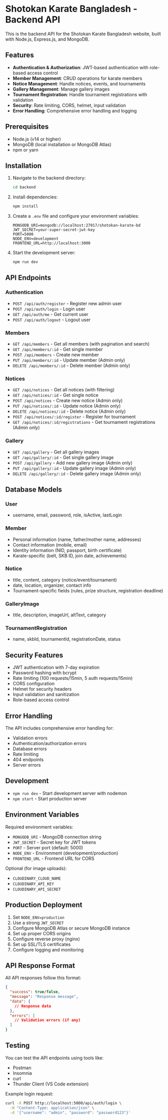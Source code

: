 # Shotokan Karate Bangladesh - Backend API

This is the backend API for the Shotokan Karate Bangladesh website, built with Node.js, Express.js, and MongoDB.

## Features

- **Authentication & Authorization**: JWT-based authentication with role-based access control
- **Member Management**: CRUD operations for karate members
- **Notice Management**: Handle notices, events, and tournaments
- **Gallery Management**: Manage gallery images
- **Tournament Registration**: Handle tournament registrations with validation
- **Security**: Rate limiting, CORS, helmet, input validation
- **Error Handling**: Comprehensive error handling and logging

## Prerequisites

- Node.js (v14 or higher)
- MongoDB (local installation or MongoDB Atlas)
- npm or yarn

## Installation

1. Navigate to the backend directory:
   ```bash
   cd backend
   ```

2. Install dependencies:
   ```bash
   npm install
   ```

3. Create a `.env` file and configure your environment variables:
   ```env
   MONGODB_URI=mongodb://localhost:27017/shotokan-karate-bd
   JWT_SECRET=your-super-secret-jwt-key
   PORT=5000
   NODE_ENV=development
   FRONTEND_URL=http://localhost:3000
   ```

4. Start the development server:
   ```bash
   npm run dev
   ```

## API Endpoints

### Authentication
- `POST /api/auth/register` - Register new admin user
- `POST /api/auth/login` - Login user
- `GET /api/auth/me` - Get current user
- `POST /api/auth/logout` - Logout user

### Members
- `GET /api/members` - Get all members (with pagination and search)
- `GET /api/members/:id` - Get single member
- `POST /api/members` - Create new member
- `PUT /api/members/:id` - Update member (Admin only)
- `DELETE /api/members/:id` - Delete member (Admin only)

### Notices
- `GET /api/notices` - Get all notices (with filtering)
- `GET /api/notices/:id` - Get single notice
- `POST /api/notices` - Create new notice (Admin only)
- `PUT /api/notices/:id` - Update notice (Admin only)
- `DELETE /api/notices/:id` - Delete notice (Admin only)
- `POST /api/notices/:id/register` - Register for tournament
- `GET /api/notices/:id/registrations` - Get tournament registrations (Admin only)

### Gallery
- `GET /api/gallery` - Get all gallery images
- `GET /api/gallery/:id` - Get single gallery image
- `POST /api/gallery` - Add new gallery image (Admin only)
- `PUT /api/gallery/:id` - Update gallery image (Admin only)
- `DELETE /api/gallery/:id` - Delete gallery image (Admin only)

## Database Models

### User
- username, email, password, role, isActive, lastLogin

### Member
- Personal information (name, father/mother name, addresses)
- Contact information (mobile, email)
- Identity information (NID, passport, birth certificate)
- Karate-specific (belt, SKB ID, join date, achievements)

### Notice
- title, content, category (notice/event/tournament)
- date, location, organizer, contact info
- Tournament-specific fields (rules, prize structure, registration deadline)

### GalleryImage
- title, description, imageUrl, altText, category

### TournamentRegistration
- name, skbId, tournamentId, registrationDate, status

## Security Features

- JWT authentication with 7-day expiration
- Password hashing with bcrypt
- Rate limiting (100 requests/15min, 5 auth requests/15min)
- CORS configuration
- Helmet for security headers
- Input validation and sanitization
- Role-based access control

## Error Handling

The API includes comprehensive error handling for:
- Validation errors
- Authentication/authorization errors
- Database errors
- Rate limiting
- 404 endpoints
- Server errors

## Development

- `npm run dev` - Start development server with nodemon
- `npm start` - Start production server

## Environment Variables

Required environment variables:
- `MONGODB_URI` - MongoDB connection string
- `JWT_SECRET` - Secret key for JWT tokens
- `PORT` - Server port (default: 5000)
- `NODE_ENV` - Environment (development/production)
- `FRONTEND_URL` - Frontend URL for CORS

Optional (for image uploads):
- `CLOUDINARY_CLOUD_NAME`
- `CLOUDINARY_API_KEY`
- `CLOUDINARY_API_SECRET`

## Production Deployment

1. Set `NODE_ENV=production`
2. Use a strong `JWT_SECRET`
3. Configure MongoDB Atlas or secure MongoDB instance
4. Set up proper CORS origins
5. Configure reverse proxy (nginx)
6. Set up SSL/TLS certificates
7. Configure logging and monitoring

## API Response Format

All API responses follow this format:

```json
{
  "success": true/false,
  "message": "Response message",
  "data": {
    // Response data
  },
  "errors": [
    // Validation errors (if any)
  ]
}
```

## Testing

You can test the API endpoints using tools like:
- Postman
- Insomnia
- curl
- Thunder Client (VS Code extension)

Example login request:
```bash
curl -X POST http://localhost:5000/api/auth/login \
  -H "Content-Type: application/json" \
  -d '{"username": "admin", "password": "password123"}'
```